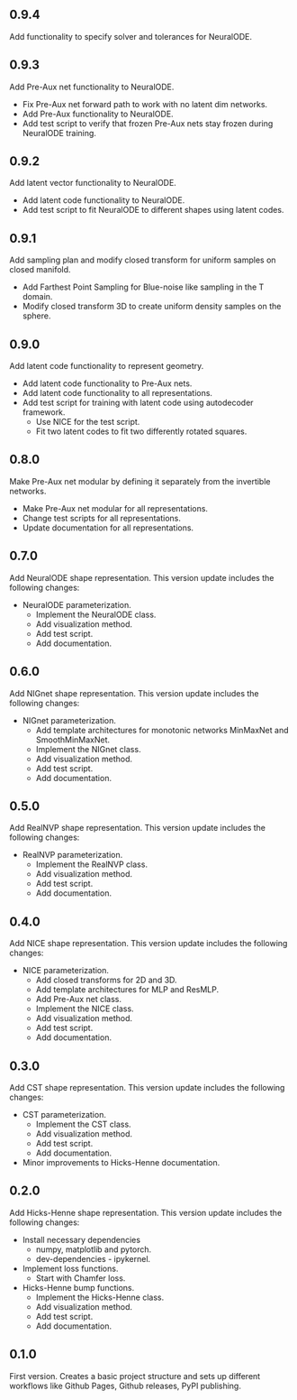 ## 0.9.4
Add functionality to specify solver and tolerances for NeuralODE.


## 0.9.3
Add Pre-Aux net functionality to NeuralODE.
- Fix Pre-Aux net forward path to work with no latent dim networks.
- Add Pre-Aux functionality to NeuralODE.
- Add test script to verify that frozen Pre-Aux nets stay frozen during NeuralODE training.


## 0.9.2
Add latent vector functionality to NeuralODE.
- Add latent code functionality to NeuralODE.
- Add test script to fit NeuralODE to different shapes using latent codes.


## 0.9.1
Add sampling plan and modify closed transform for uniform samples on closed manifold.
- Add Farthest Point Sampling for Blue-noise like sampling in the T domain.
- Modify closed transform 3D to create uniform density samples on the sphere.


## 0.9.0
Add latent code functionality to represent geometry.
- Add latent code functionality to Pre-Aux nets.
- Add latent code functionality to all representations.
- Add test script for training with latent code using autodecoder framework.
    - Use NICE for the test script.
    - Fit two latent codes to fit two differently rotated squares.


## 0.8.0
Make Pre-Aux net modular by defining it separately from the invertible networks.
- Make Pre-Aux net modular for all representations.
- Change test scripts for all representations.
- Update documentation for all representations.


## 0.7.0
Add NeuralODE shape representation. This version update includes the following changes:
- NeuralODE parameterization.
    - Implement the NeuralODE class.
    - Add visualization method.
    - Add test script.
    - Add documentation.


## 0.6.0
Add NIGnet shape representation. This version update includes the following changes:
- NIGnet parameterization.
    - Add template architectures for monotonic networks MinMaxNet and SmoothMinMaxNet.
    - Implement the NIGnet class.
    - Add visualization method.
    - Add test script.
    - Add documentation.


## 0.5.0
Add RealNVP shape representation. This version update includes the following changes:
- RealNVP parameterization.
    - Implement the RealNVP class.
    - Add visualization method.
    - Add test script.
    - Add documentation.


## 0.4.0
Add NICE shape representation. This version update includes the following changes:
- NICE parameterization.
    - Add closed transforms for 2D and 3D.
    - Add template architectures for MLP and ResMLP.
    - Add Pre-Aux net class.
    - Implement the NICE class.
    - Add visualization method.
    - Add test script.
    - Add documentation.


## 0.3.0
Add CST shape representation. This version update includes the following changes:
- CST parameterization.
    - Implement the CST class.
    - Add visualization method.
    - Add test script.
    - Add documentation.
- Minor improvements to Hicks-Henne documentation.


## 0.2.0
Add Hicks-Henne shape representation. This version update includes the following changes:
- Install necessary dependencies
    - numpy, matplotlib and pytorch.
    - dev-dependencies - ipykernel.
- Implement loss functions.
    - Start with Chamfer loss.
- Hicks-Henne bump functions.
    - Implement the Hicks-Henne class.
    - Add visualization method.
    - Add test script.
    - Add documentation.


## 0.1.0
First version. Creates a basic project structure and sets up different workflows like Github Pages,
Github releases, PyPI publishing.